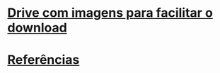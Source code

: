 # [Drive com imagens para facilitar o download](https://drive.google.com/drive/folders/1wwmMk9Gy5hHEzqnrnBd7IEc15BK3CTp3?usp=sharing)


# [Referências](https://turismo.pinhal.sp.gov.br/guia-turistico/)